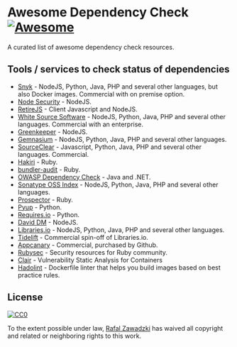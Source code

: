 # Awesome Dependency Check [![Awesome](https://cdn.rawgit.com/sindresorhus/awesome/d7305f38d29fed78fa85652e3a63e154dd8e8829/media/badge.svg)](https://github.com/sindresorhus/awesome)

A curated list of awesome dependency check resources.

## Tools / services to check status of dependencies

* [Snyk](https://snyk.io/) - NodeJS, Python, Java, PHP and several other languages, but also Docker images. Commercial with on premise option.
* [Node Security](https://nodesecurity.io/) - NodeJS.
* [RetireJS](https://github.com/RetireJS/retire.js) - Client Javascript and NodeJS.
* [White Source Software](https://www.whitesourcesoftware.com/) - NodeJS, Python, Java, PHP and several other languages. Commercial with an enterprise.
* [Greenkeeper](https://greenkeeper.io/) - NodeJS.
* [Gemnasium](https://gemnasium.com/) -  NodeJS, Python, Java, PHP and several other languages.
* [SourceClear](https://www.sourceclear.com/) -  Javascript, Python, Java, PHP and several other languages. Commercial.
* [Hakiri](https://hakiri.io/) - Ruby.
* [bundler-audit](https://github.com/rubysec/bundler-audit) - Ruby.
* [OWASP Dependency Check](https://www.owasp.org/index.php/OWASP_Dependency_Check) - Java and .NET.
* [Sonatype OSS Index](https://ossindex.net/) - NodeJS, Python, Java, PHP and several other languages.
* [Prospector](http://www.gemprospector.com/) - Ruby.
* [Pyup](https://pyup.io/) - Python.
* [Requires.io](https://requires.io/) - Python.
* [David DM](https://david-dm.org/) - NodeJS.
* [Libraries.io](https://libraries.io/) - NodeJS, Python, Java, PHP and several other languages.
* [Tidelift](https://tidelift.com/) - Commercial spin-off of Libraries.io.
* [Appcanary](https://appcanary.com/) - Commercial, purchased by Github.
* [Rubysec](https://www.rubysec.com/) - Security resources for Ruby community.
* [Clair](https://github.com/coreos/clair) - Vulnerability Static Analysis for Containers
* [Hadolint](https://github.com/hadolint/hadolint) - Dockerfile linter that helps you build images based on best practice rules. 

## License

[![CC0](http://mirrors.creativecommons.org/presskit/buttons/88x31/svg/cc-zero.svg)](https://creativecommons.org/publicdomain/zero/1.0/)

To the extent possible under law, [Rafal Zawadzki](https://bluszcz.net) has waived all copyright and related or neighboring rights to this work.
